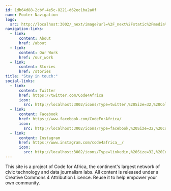 ```yaml
---
id: 1db64d88-2cbf-4e5c-8221-d62ec1ba2a0f
name: Footer Navigation
logo:
  src: http://localhost:3002/_next/image?url=%2F_next%2Fstatic%2Fmedia%2FCfAlogoBW.2d9d4139.png&w=256&q=75
navigation-links:
  - link:
      content: About
      href: /about
  - link:
      content: Our Work
      href: /our_work
  - link:
      content: Stories
      href: /stories
title: "Stay in touch:"
social-links:
  - link:
      content: Twitter
      href: https://twitter.com/Code4Africa
      icon:
        src: http://localhost:3002/icons/Type=twitter,%20Size=32,%20Color=White.svg
  - link:
      content: Facebook
      href: https://www.facebook.com/CodeForAfrica/
      icon:
        src: http://localhost:3002/icons/Type=facebook,%20Size=32,%20Color=White.svg
  - link:
      content: Instagram
      href: https://www.instagram.com/code4africa__/
      icon:
        src: http://localhost:3002/icons/Type=linkedin,%20Size=32,%20Color=White.svg
---
```


This site is a project of Code for Africa, the continent's largest network of civic technology and data journalism labs. All content is released under a Creative Commons 4 Attribution Licence. Reuse it to help empower your own community.
